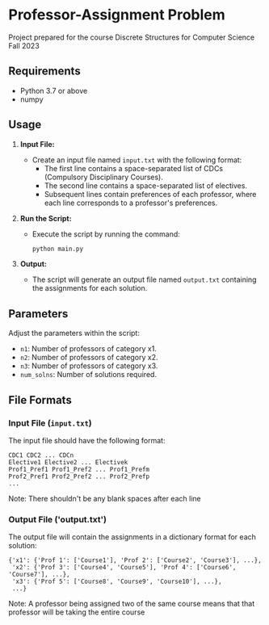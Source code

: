 # Professor-Assignment Problem
Project prepared for the course Discrete Structures for Computer Science Fall 2023

## Requirements
- Python 3.7 or above
- numpy

## Usage

1. **Input File:**
   - Create an input file named `input.txt` with the following format:
     - The first line contains a space-separated list of CDCs (Compulsory Disciplinary Courses).
     - The second line contains a space-separated list of electives.
     - Subsequent lines contain preferences of each professor, where each line corresponds to a professor's preferences.

2. **Run the Script:**
   - Execute the script by running the command:
     ```bash
     python main.py
     ```

3. **Output:**
   - The script will generate an output file named `output.txt` containing the assignments for each solution.

## Parameters

Adjust the parameters within the script:
- `n1`: Number of professors of category x1.
- `n2`: Number of professors of category x2.
- `n3`: Number of professors of category x3.
- `num_solns`: Number of solutions required.

## File Formats

### Input File (`input.txt`)

The input file should have the following format:

```plaintext
CDC1 CDC2 ... CDCn
Elective1 Elective2 ... Electivek
Prof1_Pref1 Prof1_Pref2 ... Prof1_Prefm
Prof2_Pref1 Prof2_Pref2 ... Prof2_Prefp
...
```

Note: There shouldn't be any blank spaces after each line

### Output File ('output.txt')

The output file will contain the assignments in a dictionary format for each solution:

```plaintext
{'x1': {'Prof 1': ['Course1'], 'Prof 2': ['Course2', 'Course3'], ...},
 'x2': {'Prof 3': ['Course4', 'Course5'], 'Prof 4': ['Course6', 'Course7'], ...},
 'x3': {'Prof 5': ['Course8', 'Course9', 'Course10'], ...},
 ...}
```
Note: A professor being assigned two of the same course means that that professor will be taking the entire course
